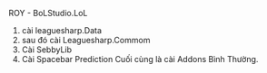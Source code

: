 ROY - BoLStudio.LoL


1. cài leaguesharp.Data 
2. sau đó cài Leaguesharp.Commom
3. Cài SebbyLib
4. Cài Spacebar Prediction
Cuối cùng là cài Addons Bình Thường.
